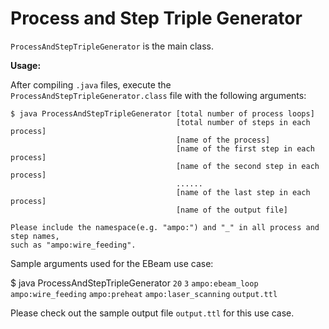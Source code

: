 # Process and Step Triple Generator

`ProcessAndStepTripleGenerator` is the main class. 

**Usage:**

After compiling `.java` files, execute the `ProcessAndStepTripleGenerator.class` file with the following arguments:
```
$ java ProcessAndStepTripleGenerator [total number of process loops] 
                                     [total number of steps in each process]
                                     [name of the process]
                                     [name of the first step in each process]
                                     [name of the second step in each process]
                                     ......
                                     [name of the last step in each process]
                                     [name of the output file]

Please include the namespace(e.g. "ampo:") and "_" in all process and step names,
such as "ampo:wire_feeding".
```

Sample arguments used for the EBeam use case:

$ java ProcessAndStepTripleGenerator `20` `3` `ampo:ebeam_loop` `ampo:wire_feeding` `ampo:preheat` `ampo:laser_scanning` `output.ttl`

Please check out the sample output file `output.ttl` for this use case. 
